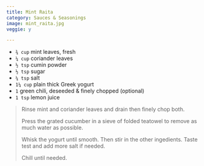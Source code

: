 ```yaml
---
title: Mint Raita
category: Sauces & Seasonings
image: mint_raita.jpg
veggie: y

--- 
```


* `¾ cup` mint leaves, fresh
* `¼ cup` coriander leaves
* `½ tsp` cumin powder
* `½ tsp` sugar
* `¼ tsp` salt
* `1¼ cup` plain thick Greek yogurt
* `1` green chili, deseeded & finely chopped (optional)
* `1 tsp` lemon juice
 
> Rinse mint and coriander leaves and drain then finely chop both.
>
> Press the grated cucumber in a sieve of folded teatowel to remove as much water as possible.
>
> Whisk the yogurt until smooth. Then stir in the other ingedients. Taste test and add more salt if needed.
>
> Chill until needed.
